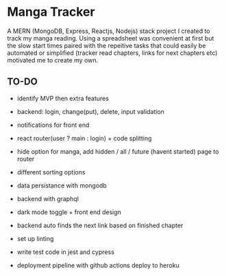 # Manga Tracker

A MERN (MongoDB, Express, Reactjs, Nodejs) stack project I created to track my manga reading.
Using a spreadsheet was convenient at first but the slow start times paired with the repeitive tasks that could easily be automated or simplified (tracker read chapters, links for next chapters etc) motivated me to create my own. 

## TO-DO

* identify MVP then extra features

* backend: login, change(put), delete, input validation

* notifications for front end

* react router(user ? main : login) + code splitting

* hide option for manga, add hidden / all / future (havent started) page to router

* different sorting options

* data persistance with mongodb

* backend with graphql

* dark mode toggle + front end design

* backend auto finds the next link based on finished chapter

* set up linting

* write test code in jest and cypress

* deployment pipeline with github actions deploy to heroku
